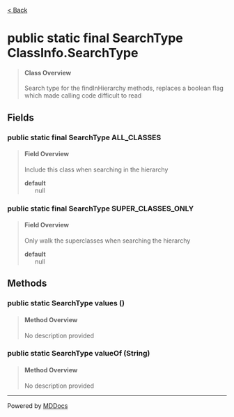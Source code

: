 [< Back](../README.md)
# public static final SearchType ClassInfo.SearchType #
>#### Class Overview ####
>Search type for the findInHierarchy methods, replaces a boolean flag
 which made calling code difficult to read
## Fields ##
### public static final SearchType ALL_CLASSES ###
>#### Field Overview ####
>Include this class when searching in the hierarchy
>
>**default**<br />
>&nbsp;&nbsp;&nbsp;&nbsp;&nbsp;&nbsp;null
>
### public static final SearchType SUPER_CLASSES_ONLY ###
>#### Field Overview ####
>Only walk the superclasses when searching the hierarchy
>
>**default**<br />
>&nbsp;&nbsp;&nbsp;&nbsp;&nbsp;&nbsp;null
>
## Methods ##
### public static SearchType values () ###
>#### Method Overview ####
>No description provided
>
### public static SearchType valueOf (String) ###
>#### Method Overview ####
>No description provided
>

---
Powered by [MDDocs](https://github.com/VRCube/MDDocs)